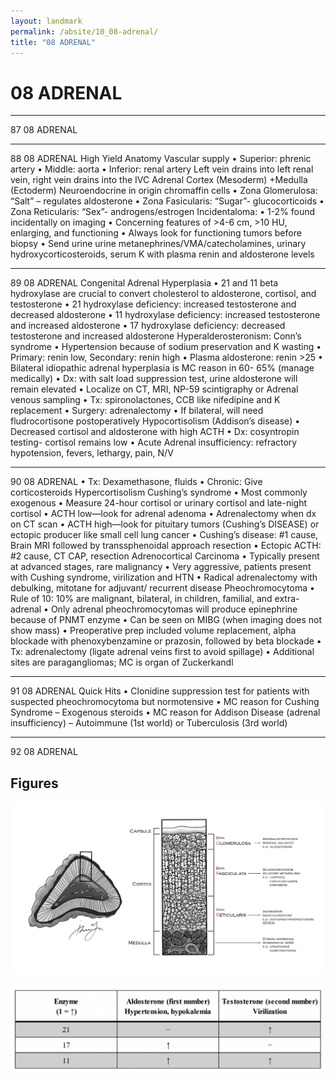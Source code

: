 ```yaml
---
layout: landmark
permalink: /absite/10_08-adrenal/
title: "08 ADRENAL"
---
```


# 08 ADRENAL




---

<!-- Page 87 -->

87
08 ADRENAL



---

<!-- Page 88 -->

88
08 ADRENAL
High Yield Anatomy
Vascular supply 
• Superior: phrenic artery
• Middle: aorta
• Inferior: renal artery 
Left vein drains into left renal vein, right vein drains into the IVC
Adrenal Cortex (Mesoderm) +Medulla (Ectoderm)
Neuroendocrine in origin chromaffin cells
• Zona Glomerulosa: “Salt” – regulates aldosterone
• Zona Fasicularis: “Sugar”- glucocorticoids
• Zona Reticularis: “Sex”- androgens/estrogen
Incidentaloma:
• 1-2% found incidentally on imaging
• Concerning features of >4-6 cm, >10 HU, enlarging, and 
functioning
• Always look for functioning tumors before biopsy 
• Send urine urine metanephrines/VMA/catecholamines, 
urinary hydroxycorticosteroids, serum K with plasma renin 
and aldosterone levels



---

<!-- Page 89 -->

89
08 ADRENAL
Congenital Adrenal Hyperplasia
• 21 and 11 beta hydroxylase are crucial to convert cholesterol 
to aldosterone, cortisol, and testosterone
• 21 hydroxylase deficiency: increased testosterone and 
decreased aldosterone 
• 11 hydroxylase deficiency: increased testosterone and 
increased aldosterone
• 17 hydroxylase deficiency: decreased testosterone and 
increased aldosterone
Hyperalderosteronism: Conn’s syndrome
• Hypertension because of sodium preservation and K wasting 
• Primary: renin low, Secondary: renin high
• Plasma aldosterone: renin >25
• Bilateral idiopathic adrenal hyperplasia is MC reason in 60-
65% (manage medically)
• Dx: with salt load suppression test, urine aldosterone will 
remain elevated
• Localize on CT, MRI, NP-59 scintigraphy or Adrenal venous 
sampling
• Tx: spironolactones, CCB like nifedipine and K replacement
• Surgery: adrenalectomy 
• If bilateral, will need fludrocortisone postoperatively
Hypocortisolism (Addison’s disease)
• Decreased cortisol and aldosterone with high ACTH 
• Dx: cosyntropin testing- cortisol remains low 
• Acute Adrenal insufficiency: refractory hypotension, fevers, 
lethargy, pain, N/V



---

<!-- Page 90 -->

90
08 ADRENAL
• Tx: Dexamethasone, fluids
• Chronic: Give corticosteroids 
Hypercortisolism Cushing’s syndrome
• Most commonly exogenous
• Measure 24-hour cortisol or urinary cortisol and late-night 
cortisol
• ACTH low—look for adrenal adenoma 
• Adrenalectomy when dx on CT scan 
• ACTH high—look for pituitary tumors (Cushing’s DISEASE) 
or ectopic producer like small cell lung cancer 
• Cushing’s disease: #1 cause, Brain MRI followed by 
transsphenoidal approach resection
• Ectopic ACTH: #2 cause, CT CAP, resection 
Adrenocortical Carcinoma
• Typically present at advanced stages, rare malignancy
• Very aggressive, patients present with Cushing syndrome, 
virilization and HTN
• Radical adrenalectomy with debulking, mitotane for adjuvant/ 
recurrent disease 
Pheochromocytoma
• Rule of 10: 10% are malignant, bilateral, in children, familial, 
and extra-adrenal 
• Only adrenal pheochromocytomas will produce epinephrine 
because of PNMT enzyme 
• Can be seen on MIBG (when imaging does not show mass)
• Preoperative prep included volume replacement, alpha 
blockade with phenoxybenzamine or prazosin, followed by 
beta blockade
• Tx: adrenalectomy (ligate adrenal veins first to avoid 
spillage) 
• Additional sites are paragangliomas; MC is organ of 
Zuckerkandl



---

<!-- Page 91 -->

91
08 ADRENAL
Quick Hits
• Clonidine suppression test for patients with suspected 
pheochromocytoma but normotensive
• MC reason for Cushing Syndrome – Exogenous steroids
• MC reason for Addison Disease (adrenal insufficiency) – 
Autoimmune (1st world) or Tuberculosis (3rd world) 



---

<!-- Page 92 -->

92
08 ADRENAL



## Figures

![Figure from page 88](./images/10_08-adrenal_p88_i1.png)

![Figure from page 89](./images/10_08-adrenal_p89_i1.png)
